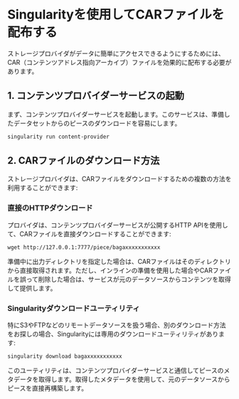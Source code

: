 # Singularityを使用してCARファイルを配布する

ストレージプロバイダがデータに簡単にアクセスできるようにするためには、CAR（コンテンツアドレス指向アーカイブ）ファイルを効果的に配布する必要があります。

## 1. コンテンツプロバイダーサービスの起動

まず、コンテンツプロバイダーサービスを起動します。このサービスは、準備したデータセットからのピースのダウンロードを容易にします。

```sh
singularity run content-provider
```

## 2. CARファイルのダウンロード方法

ストレージプロバイダは、CARファイルをダウンロードするための複数の方法を利用することができます:

### 直接のHTTPダウンロード

プロバイダは、コンテンツプロバイダーサービスが公開するHTTP APIを使用して、CARファイルを直接ダウンロードすることができます:

```shell
wget http://127.0.0.1:7777/piece/bagaxxxxxxxxxxx
```

準備中に出力ディレクトリを指定した場合は、CARファイルはそのディレクトリから直接取得されます。ただし、インラインの準備を使用した場合やCARファイルを誤って削除した場合は、サービスが元のデータソースからコンテンツを取得して提供します。

### Singularityダウンロードユーティリティ
特にS3やFTPなどのリモートデータソースを扱う場合、別のダウンロード方法をお探しの場合、Singularityには専用のダウンロードユーティリティがあります:

```shell
singularity download bagaxxxxxxxxxxx
```

このユーティリティは、コンテンツプロバイダーサービスと通信してピースのメタデータを取得します。取得したメタデータを使用して、元のデータソースからピースを直接再構築します。